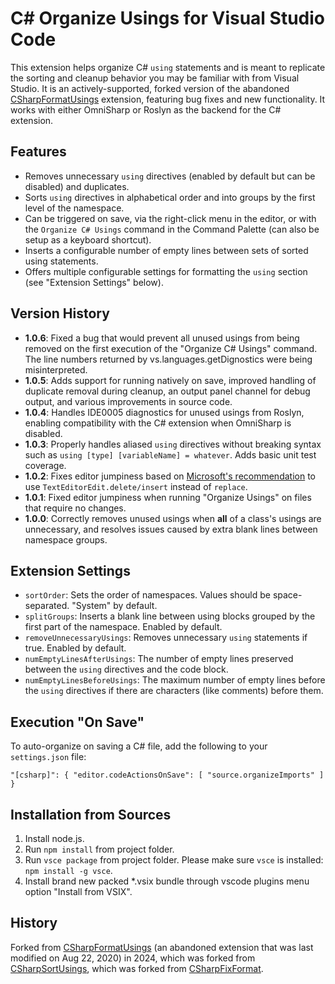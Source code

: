 # C# Organize Usings for Visual Studio Code

This extension helps organize C# `using` statements and is meant to replicate the sorting and cleanup behavior you may be familiar with from Visual Studio. It is an actively-supported, forked version of the abandoned [CSharpFormatUsings](https://marketplace.visualstudio.com/items?itemName=gaoshan0621.csharp-format-usings) extension, featuring bug fixes and new functionality. It works with either OmniSharp or Roslyn as the backend for the C# extension.

## Features

- Removes unnecessary `using` directives (enabled by default but can be disabled) and duplicates.
- Sorts `using` directives in alphabetical order and into groups by the first level of the namespace.
- Can be triggered on save, via the right-click menu in the editor, or with the `Organize C# Usings` command in the Command Palette (can also be setup as a keyboard shortcut).
- Inserts a configurable number of empty lines between sets of sorted using statements.
- Offers multiple configurable settings for formatting the `using` section (see "Extension Settings" below).

## Version History

- **1.0.6**: Fixed a bug that would prevent all unused usings from being removed on the first execution of the "Organize C# Usings" command.  The line numbers returned by vs.languages.getDignostics were being misinterpreted.
- **1.0.5**: Adds support for running natively on save, improved handling of duplicate removal during cleanup, an output panel channel for debug output, and various improvements in source code.
- **1.0.4**: Handles IDE0005 diagnostics for unused usings from Roslyn, enabling compatibility with the C# extension when OmniSharp is disabled.
- **1.0.3**: Properly handles aliased `using` directives without breaking syntax such as `using [type] [variableName] = whatever`. Adds basic unit test coverage.
- **1.0.2**: Fixes editor jumpiness based on [Microsoft's recommendation](https://github.com/microsoft/vscode/issues/32058#issuecomment-322162175) to use `TextEditorEdit.delete/insert` instead of `replace`.
- **1.0.1**: Fixed editor jumpiness when running "Organize Usings" on files that require no changes.
- **1.0.0**: Correctly removes unused usings when **all** of a class's usings are unnecessary, and resolves issues caused by extra blank lines between namespace groups.

## Extension Settings

- `sortOrder`: Sets the order of namespaces. Values should be space-separated. "System" by default.
- `splitGroups`: Inserts a blank line between using blocks grouped by the first part of the namespace. Enabled by default.
- `removeUnnecessaryUsings`: Removes unnecessary `using` statements if true. Enabled by default.
- `numEmptyLinesAfterUsings`: The number of empty lines preserved between the `using` directives and the code block.
- `numEmptyLinesBeforeUsings`: The maximum number of empty lines before the `using` directives if there are characters (like comments) before them.

## Execution "On Save"

To auto-organize on saving a C# file, add the following to your `settings.json` file:

`"[csharp]": {
    "editor.codeActionsOnSave": [
        "source.organizeImports"
    ]
}`

## Installation from Sources

1. Install node.js.
2. Run `npm install` from project folder.
3. Run `vsce package` from project folder. Please make sure `vsce` is installed: `npm install -g vsce`.
4. Install brand new packed *.vsix bundle through vscode plugins menu option "Install from VSIX".

## History

Forked from [CSharpFormatUsings](https://marketplace.visualstudio.com/items?itemName=gaoshan0621.csharp-format-usings) (an abandoned extension that was last modified on Aug 22, 2020) in 2024, which was forked from [CSharpSortUsings](https://marketplace.visualstudio.com/items?itemName=jongrant.csharpsortusings), which was forked from [CSharpFixFormat](https://github.com/umutozel/vscode-csharpfixformat).
